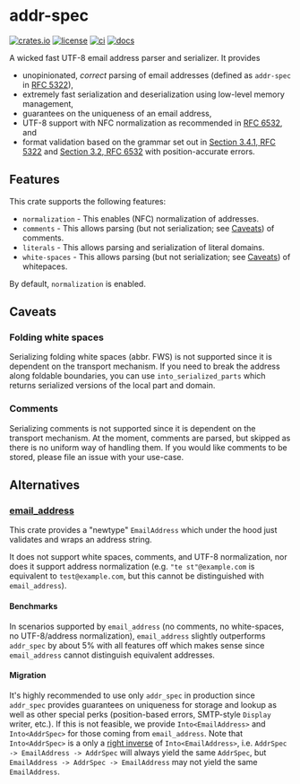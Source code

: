 # addr-spec

[![crates.io](https://img.shields.io/crates/v/addr-spec?style=flat-square)](https://crates.io/crates/addr-spec)
[![license](https://img.shields.io/crates/l/addr-spec?style=flat-square)](https://github.com/mathematic-inc/addr-spec-rs)
[![ci](https://img.shields.io/github/actions/workflow/status/mathematic-inc/addr-spec-rs/ci.yaml?label=ci&style=flat-square)](https://github.com/mathematic-inc/addr-spec-rs/actions/workflows/ci.yaml)
[![docs](https://img.shields.io/github/actions/workflow/status/mathematic-inc/addr-spec-rs/docs.yaml?label=docs&style=flat-square)](https://github.com/mathematic-inc/addr-spec-rs/actions/workflows/docs.yaml)

A wicked fast UTF-8 email address parser and serializer. It provides

- unopinionated, _correct_ parsing of email addresses (defined as `addr-spec` in
  [RFC 5322](https://www.rfc-editor.org/rfc/rfc5322)),
- extremely fast serialization and deserialization using low-level memory
  management,
- guarantees on the uniqueness of an email address,
- UTF-8 support with NFC normalization as recommended in [RFC
  6532](https://datatracker.ietf.org/doc/html/rfc6532), and
- format validation based on the grammar set out in [Section 3.4.1, RFC
  5322](https://www.rfc-editor.org/rfc/rfc5322#section-3.4.1) and [Section 3.2,
  RFC 6532](https://datatracker.ietf.org/doc/html/rfc6532#section-3.2) with
  position-accurate errors.

## Features

This crate supports the following features:

- `normalization` - This enables (NFC) normalization of addresses.
- `comments` - This allows parsing (but not serialization; see
  [Caveats](#comments)) of comments.
- `literals` - This allows parsing and serialization of literal domains.
- `white-spaces` - This allows parsing (but not serialization; see
  [Caveats](#folding-white-spaces)) of whitepaces.

By default, `normalization` is enabled.

## Caveats

### Folding white spaces

Serializing folding white spaces (abbr. FWS) is not supported since it is
dependent on the transport mechanism. If you need to break the address along
foldable boundaries, you can use `into_serialized_parts` which returns
serialized versions of the local part and domain.

### Comments

Serializing comments is not supported since it is dependent on the transport
mechanism. At the moment, comments are parsed, but skipped as there is no
uniform way of handling them. If you would like comments to be stored, please
file an issue with your use-case.

## Alternatives

### [email_address](https://docs.rs/email_address/latest/email_address/)

This crate provides a "newtype" `EmailAddress` which under the hood just
validates and wraps an address string.

It does not support white spaces, comments, and UTF-8 normalization, nor does it
support address normalization (e.g. `"te st"@example.com` is equivalent to
`test@example.com`, but this cannot be distinguished with `email_address`).

#### Benchmarks

In scenarios supported by `email_address` (no comments, no white-spaces, no
UTF-8/address normalization), `email_address` slightly outperforms `addr_spec`
by about 5% with all features off which makes sense since `email_address` cannot
distinguish equivalent addresses.

#### Migration

It's highly recommended to use only `addr_spec` in production since `addr_spec`
provides guarantees on uniqueness for storage and lookup as well as other
special perks (position-based errors, SMTP-style `Display` writer, etc.). If
this is not feasible, we provide `Into<EmailAddress>` and `Into<AddrSpec>` for
those coming from `email_address`. Note that `Into<AddrSpec>` is a only a [right
inverse](https://en.wikipedia.org/wiki/Inverse_function#Left_and_right_inverses)
of `Into<EmailAddress>`, i.e. `AddrSpec -> EmailAddress -> AddrSpec` will always
yield the same `AddrSpec`, but `EmailAddress -> AddrSpec -> EmailAddress` may
not yield the same `EmailAddress`.
 